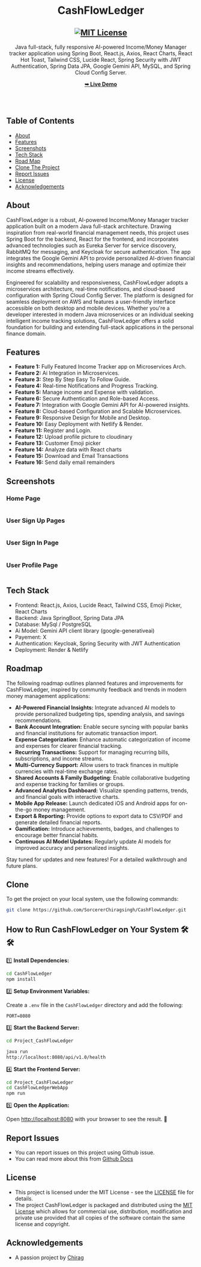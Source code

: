 <h1 align="center">CashFlowLedger</h1>

<div align="center">

<h2 align="center">
  <a href="LICENSE">
    <img src="https://github.com/SorcererChiragsingh/CashFlowLedger/blob/main/Images/MIT%20License.png" alt="MIT License" />
  </a>
</h2>

<p> 
Java full-stack, fully responsive AI-powered Income/Money Manager tracker application using Spring Boot, React.js, Axios, React Charts, React Hot Toast, Tailwind CSS, Lucide React, Spring Security with JWT Authentication, Spring Data JPA, Google Gemini API, MySQL, and Spring Cloud Config Server.
</p>

<a href="" target="_blank"><strong>➥ Live Demo</strong></a>

</div> <br/><br/>

## Table of Contents

- [About](#about)
- [Features](#features)
- [Screenshots](#screenshots)
- [Tech Stack](#tech-stack)
- [Road Map](#roadmap)
- [Clone The Project](#clone)
- [Report Issues](#report-issues)
- [License](#license)
- [Acknowledgements](#acknowledgements)


## About

CashFlowLedger is a robust, AI-powered Income/Money Manager tracker application built on a modern Java full-stack architecture. Drawing inspiration from real-world financial management needs, this project uses Spring Boot for the backend, React for the frontend, and incorporates advanced technologies such as Eureka Server for service discovery, RabbitMQ for messaging, and Keycloak for secure authentication. The app integrates the Google Gemini API to provide personalized AI-driven financial insights and recommendations, helping users manage and optimize their income streams effectively.

Engineered for scalability and responsiveness, CashFlowLedger adopts a microservices architecture, real-time notifications, and cloud-based configuration with Spring Cloud Config Server. The platform is designed for seamless deployment on AWS and features a user-friendly interface accessible on both desktop and mobile devices. Whether you're a developer interested in modern Java microservices or an individual seeking intelligent income tracking solutions, CashFlowLedger offers a solid foundation for building and extending full-stack applications in the personal finance domain.


## Features

- **Feature 1:** Fully Featured  Income Tracker app on Microservices Arch.
- **Feature 2:** Ai Integration in Microservices.
- **Feature 3:** Step By Step Easy To Follow Guide.
- **Feature 4:** Real-time Notifications and Progress Tracking.
- **Feature 5:** Manage income and Expense with validation.
- **Feature 6:** Secure Authentication and Role-based Access.
- **Feature 7:** Integration with Google Gemini API for AI-powered insights.
- **Feature 8:** Cloud-based Configuration and Scalable Microservices.
- **Feature 9:** Responsive Design for Mobile and Desktop.
- **Feature 10:** Easy Deployment with Netlify & Render.
- **Feature 11:** Register and Login.
- **Feature 12:** Upload profile picture to cloudinary
- **Feature 13:** Customer Emoji picker
- **Feature 14:** Analyze data with React charts
- **Feature 15:** Download and Email Transactions
- **Feature 16:** Send daily email remainders


## Screenshots

### Home Page
![]()

### User Sign Up Pages
![]()

### User Sign In Page
![]()

### User Profile Page
![]()



## Tech Stack

- Frontend: React.js, Axios, Lucide React, Tailwind CSS, Emoji Picker, React Charts 
- Backend: Java SpringBoot, Spring Data JPA
- Database: MySql / PostgreSQL
- Ai Model: Gemini API client library (google-generativeai)
- Payement: X
- Authentication: Keycloak, Spring Security with JWT Authentication
- Deployment:  Render & Netlify


## Roadmap

The following roadmap outlines planned features and improvements for CashFlowLedger, inspired by community feedback and trends in modern money management applications:

- **AI-Powered Financial Insights:** Integrate advanced AI models to provide personalized budgeting tips, spending analysis, and savings recommendations.
- **Bank Account Integration:** Enable secure syncing with popular banks and financial institutions for automatic transaction import.
- **Expense Categorization:** Enhance automatic categorization of income and expenses for clearer financial tracking.
- **Recurring Transactions:** Support for managing recurring bills, subscriptions, and income streams.
- **Multi-Currency Support:** Allow users to track finances in multiple currencies with real-time exchange rates.
- **Shared Accounts & Family Budgeting:** Enable collaborative budgeting and expense tracking for families or groups.
- **Advanced Analytics Dashboard:** Visualize spending patterns, trends, and financial goals with interactive charts.
- **Mobile App Release:** Launch dedicated iOS and Android apps for on-the-go money management.
- **Export & Reporting:** Provide options to export data to CSV/PDF and generate detailed financial reports.
- **Gamification:** Introduce achievements, badges, and challenges to encourage better financial habits.
- **Continuous AI Model Updates:** Regularly update AI models for improved accuracy and personalized insights.

Stay tuned for updates and new features! For a detailed walkthrough and future plans.

## Clone

To get the project on your local system, use the following commands:

```bash
git clone https://github.com/SorcererChiragsingh/CashFlowLedger.git
```

## How to Run CashFlowLedger on Your System 🛠🛠

1️⃣ **Install Dependencies:**

```bash
cd CashFlowLedger
npm install
```

2️⃣ **Setup Environment Variables:**

Create a `.env` file in the `CashFlowLedger` directory and add the following:

```env
PORT=8080

``` 

3️⃣ **Start the Backend Server:**

```bash
cd Project_CashFlowLedger

java run
http://localhost:8080/api/v1.0/health
```

4️⃣ **Start the Frontend Server:**

```bash
cd Project_CashFlowLedger
cd CashFlowLedgerWebApp
npm run
``` 

5️⃣ **Open the Application:**

Open [http://localhost:8080](http://localhost:8080/api/v1.0/health) with your browser to see the result. 🚀


 ## Report Issues
- You can report issues on this project using Github issue.
- You can read more about this from [Github Docs](https://docs.github.com/en/issues/tracking-your-work-with-issues/creating-an-issue)

## License

- This project is licensed under the MIT License - see the [LICENSE](https://github.com/SorcererChiragsingh/CashFlowLedger?tab=MIT-1-ov-file) file for details.
- The project CashFlowLedger is packaged and distributed using the [MIT License](https://choosealicense.com/licenses/mit/) which allows for commercial use, distribution, modification and private use provided that all copies of the software contain the same license and copyright.

## Acknowledgements

- A passion project by [Chirag](www.linkedin.com/in/chirag-singh-148993279)
